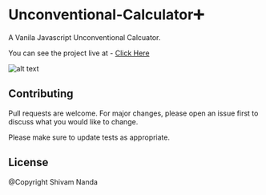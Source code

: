 # Unconventional-Calculator➕

A Vanila Javascript Unconventional Calcuator.

You can see the project live at - [Click Here] 

![alt text](https://i.ibb.co/f8bB0Xs/ezgif-com-gif-maker-2.gif)

## Contributing
Pull requests are welcome. For major changes, please open an issue first to discuss what you would like to change.

Please make sure to update tests as appropriate.

## License

@Copyright Shivam Nanda

[Click Here]: <https://shivamnanda436.github.io/Unconventional-Calculator/>
